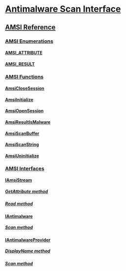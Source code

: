 # [Antimalware Scan Interface](antimalware-scan-interface-portal.md)
## [AMSI Reference](antimalware-scan-interface-reference.md)
### [AMSI Enumerations](antimalware-scan-interface-enumerations.md)
#### [AMSI_ATTRIBUTE](/windows/win32/amsi/ne-amsi-amsi_attribute?branch=master)
#### [AMSI_RESULT](/windows/win32/amsi/ne-amsi-amsi_result?branch=master)
### [AMSI Functions](antimalware-scan-interface-functions.md)
#### [AmsiCloseSession](/windows/win32/amsi/nf-amsi-amsiclosesession?branch=master)
#### [AmsiInitialize](/windows/win32/amsi/nf-amsi-amsiinitialize?branch=master)
#### [AmsiOpenSession](/windows/win32/amsi/nf-amsi-amsiopensession?branch=master)
#### [AmsiResultIsMalware](/windows/win32/amsi/nf-amsi-amsiresultismalware?branch=master)
#### [AmsiScanBuffer](/windows/win32/amsi/nf-amsi-amsiscanbuffer?branch=master)
#### [AmsiScanString](/windows/win32/amsi/nf-amsi-amsiscanstring?branch=master)
#### [AmsiUninitialize](/windows/win32/amsi/nf-amsi-amsiuninitialize?branch=master)
### [AMSI Interfaces](antimalware-scan-interface-interfaces.md)
#### [IAmsiStream](/windows/win32/amsi/nn-amsi-iamsistream?branch=master)
##### [GetAttribute method](/windows/win32/amsi/nf-amsi-iamsistream-getattribute?branch=master)
##### [Read method](/windows/win32/amsi/nf-amsi-iamsistream-read?branch=master)
#### [IAntimalware](/windows/win32/amsi/nn-amsi-iantimalware?branch=master)
##### [Scan method](/windows/win32/amsi/nf-amsi-iantimalware-scan?branch=master)
#### [IAntimalwareProvider](/windows/win32/amsi/nn-amsi-iantimalwareprovider?branch=master)
##### [DisplayName method](/windows/win32/amsi/nf-amsi-iantimalwareprovider-displayname?branch=master)
##### [Scan method](/windows/win32/amsi/nf-amsi-iantimalwareprovider-scan?branch=master)

